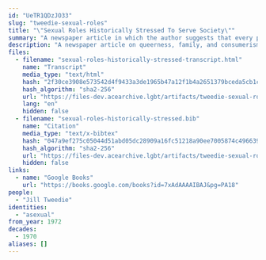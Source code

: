 ```yaml
---
id: "UeTR1QDzJO33"
slug: "tweedie-sexual-roles"
title: "\"Sexual Roles Historically Stressed To Serve Society\""
summary: "A newspaper article in which the author suggests that every person is, at their core, asexual"
description: "A newspaper article on queerness, family, and consumerism in which the author suggests that every person is, at their core, asexual"
files:
  - filename: "sexual-roles-historically-stressed-transcript.html"
    name: "Transcript"
    media_type: "text/html"
    hash: "2f30ce3908e573542d4f9433a3de1965b47a12f1b4a2651379bceda5cb1c3e0c"
    hash_algorithm: "sha2-256"
    url: "https://files-dev.acearchive.lgbt/artifacts/tweedie-sexual-roles/sexual-roles-historically-stressed-transcript.html"
    lang: "en"
    hidden: false
  - filename: "sexual-roles-historically-stressed.bib"
    name: "Citation"
    media_type: "text/x-bibtex"
    hash: "047a9ef275c05044d51abd05dc28909a16fc51218a90ee7005874c496639d142"
    hash_algorithm: "sha2-256"
    url: "https://files-dev.acearchive.lgbt/artifacts/tweedie-sexual-roles/sexual-roles-historically-stressed.bib"
    hidden: false
links:
  - name: "Google Books"
    url: "https://books.google.com/books?id=7xAdAAAAIBAJ&pg=PA18"
people:
  - "Jill Tweedie"
identities:
  - "asexual"
from_year: 1972
decades:
  - 1970
aliases: []
---
```

